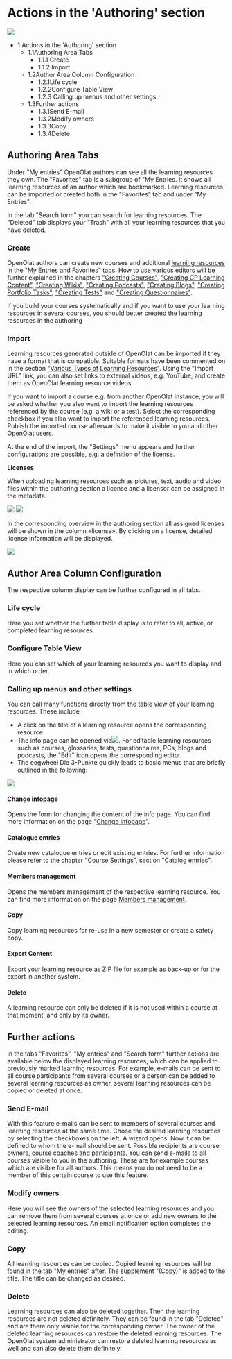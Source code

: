 #  Actions in the 'Authoring' section

![](assets/actions_authoring.png)

  * 1 Actions in the 'Authoring' section 
    * 1.1Authoring Area Tabs
      * 1.1.1 Create
      * 1.1.2 Import
    * 1.2Author Area Column Configuration
      * 1.2.1Life cycle
      * 1.2.2Configure Table View
      * 1.2.3 Calling up menus and other settings
    * 1.3Further actions
      * 1.3.1Send E-mail
      * 1.3.2Modify owners
      * 1.3.3Copy
      * 1.3.4Delete

## Authoring Area Tabs

Under "My entries" OpenOlat authors can see all the learning resources they
own. The "Favorites" tab is a subgroup of "My Entries. It shows all learning
resources of an author which are bookmarked. Learning resources can be
imported or created both in the "Favorites" tab and under "My Entries".

In the tab "Search form" you can search for learning resources. The "Deleted"
tab displays your "Trash" with all your learning resources that you have
deleted.

###  Create

OpenOlat authors can create new courses and additional [learning resources](Various_Types_of_Learning_Resources.md) in the "My Entries and
Favorites" tabs. How to use various editors will be further explained in the
chapters 
["Creating Courses"](Creating+Courses.html), 
["Creating CP Learning Content"](Creating+CP+Learning+Content.html), 
["Creating Wikis"](Creating+Wikis.html), 
["Creating Podcasts"](Creating+Podcasts.html),
["Creating Blogs"](Creating+Blogs.html), 
["Creating Portfolio Tasks"](../portfolio/Creating_Portfolio_Tasks.md), 
["Creating Tests"](Creating+Tests.html) and 
["Creating Questionnaires"](Creating+Questionnaires.html).

If you build your courses systematically and if you want to use your learning
resources in several courses, you should better created the learning resources
in the authoring

###  Import

Learning resources generated outside of OpenOlat can be imported if they have
a format that is compatible. Suitable formats have been commented on in the
section ["Various Types of Learning Resources"](Various_Types_of_Learning_Resources.md). Using the "Import URL"
link, you can also set links to external videos, e.g. YouTube, and create them
as OpenOlat learning resource videos.

If you want to import a course e.g. from another OpenOlat instance, you will
be asked whether you also want to import the learning resources referenced by
the course (e.g. a wiki or a test). Select the corresponding checkbox if you
also want to import the referenced learning resources. Publish the imported
course afterwards to make it visible to you and other OpenOlat users.

At the end of the import, the "Settings" menu appears and further
configurations are possible, e.g. a definition of the license.

 **Licenses**

When uploading learning resources such as pictures, text, audio and video
files within the authoring section a license and a licensor can be assigned in
the metadata.

![](assets/Autorenbereich_Lizenz01_EN.png)
![](assets/LizenzMgmt_01_EN2.png)

In the corresponding overview in the authoring section all assigned licenses
will be shown in the column «license». By clicking on a license, detailed
license information will be displayed.

![](assets/Autorenbereich_Lizenz.png)

## Author Area Column Configuration

The respective column display can be further configured in all tabs.

### Life cycle

Here you set whether the further table display is to refer to all, active, or
completed learning resources.

### Configure Table View

Here you can set which of your learning resources you want to display and in
which order.

  

###  Calling up menus and other settings

You can call many functions directly from the table view of your learning
resources. These include

  * A click on the title of a learning resource opens the corresponding resource.
  * The info page can be opened via![](assets/infopage_5e89ac_64.png). For editable learning resources such as courses, glossaries, tests, questionnaires, PCs, blogs and podcasts, the "Edit" icon opens the corresponding editor.
  * The ~~cogwheel~~ Die 3-Punkte quickly leads to basic menus that are briefly outlined in the following:

![](assets/Autorenbereich_3_Punkte.png)

#### Change infopage

Opens the form for changing the content of the info page. You can find more
information on the page "[Change infopage](../course_create/Course_Settings.md#CourseSettings-d14e1774)".

#### Catalogue entries

Create new catalogue entries or edit existing entries. For further information
please refer to the chapter "Course Settings", section "[Catalog entries](../course_create/Course_Settings.md#CourseSettings-d14e1825)".

#### Members management

Opens the members management of the respective learning resource. You can find
more information on the page [Members management](../course_operation/Members_management.md).

#### Copy

Copy learning resources for re-use in a new semester or create a safety copy.

#### Export Content

Export your learning resource as ZIP file for example as back-up or for the
export in another system.

#### Delete

A learning resource can only be deleted if it is not used within a course at
that moment, and only by its owner.

## Further actions

In the tabs "Favorites", "My entries" and "Search form" further actions are
available below the displayed learning resources, which can be applied to
previously marked learning resources. For example, e-mails can be sent to all
course participants from several courses or a person can be added to several
learning resources as owner, several learning resources can be copied or
deleted at once.

### Send E-mail

With this feature e-mails can be sent to members of several courses and
learning resources at the same time. Chose the desired learning resources by
selecting the checkboxes on the left. A wizard opens. Now it can be defined to
whom the e-mail should be sent. Possible recipients are course owners, course
coaches and participants. You can send e-mails to all courses visible to you
in the authoring. These are for example courses which are visible for all
authors. This means you do not need to be a member of this certain course to
use this feature.

### Modify owners

Here you will see the owners of the selected learning resources and you can
remove them from several courses at once or add new owners to the selected
learning resources. An email notification option completes the editing.

### Copy

All learning resources can be copied. Copied learning resources will be found
in the tab "My entries" after. The supplement "(Copy)" is added to the title.
The title can be changed as desired.

### Delete

Learning resources can also be deleted together. Then the learning resources
are not deleted definitely. They can be found in the tab "Deleted" and are
there only visible for the corresponding owner. The owner of the deleted
learning resources can restore the deleted learning resources. The OpenOlat
system administrator can restore deleted learning resources as well and can
also delete them definitely.

  

